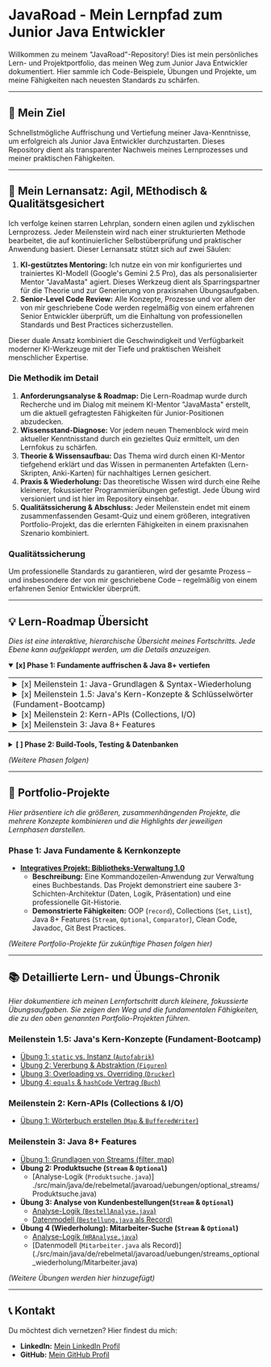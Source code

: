 # JavaRoad - Mein Lernpfad zum Junior Java Entwickler

Willkommen zu meinem "JavaRoad"-Repository! Dies ist mein persönliches Lern- und Projektportfolio, das meinen Weg zum Junior Java Entwickler dokumentiert. Hier sammle ich Code-Beispiele, Übungen und Projekte, um meine Fähigkeiten nach neuesten Standards zu schärfen.

---

## 🎯 Mein Ziel

Schnellstmögliche Auffrischung und Vertiefung meiner Java-Kenntnisse, um erfolgreich als Junior Java Entwickler durchzustarten. Dieses Repository dient als transparenter Nachweis meines Lernprozesses und meiner praktischen Fähigkeiten.

---


## 🧭 Mein Lernansatz: Agil, MEthodisch & Qualitätsgesichert


Ich verfolge keinen starren Lehrplan, sondern einen agilen und zyklischen Lernprozess. Jeder Meilenstein wird nach einer strukturierten Methode bearbeitet, die auf kontinuierlicher Selbstüberprüfung und praktischer Anwendung basiert. Dieser Lernansatz stützt sich auf zwei Säulen:

1.  **KI-gestütztes Mentoring:** Ich nutze ein von mir konfiguriertes und trainiertes KI-Modell (Google's Gemini 2.5 Pro), das als personalisierter Mentor "JavaMasta" agiert. Dieses Werkzeug dient als Sparringspartner für die Theorie und zur Generierung von praxisnahen Übungsaufgaben.
2.  **Senior-Level Code Review:** Alle Konzepte, Prozesse und vor allem der von mir geschriebene Code werden regelmäßig von einem erfahrenen Senior Entwickler überprüft, um die Einhaltung von professionellen Standards und Best Practices sicherzustellen.

Dieser duale Ansatz kombiniert die Geschwindigkeit und Verfügbarkeit moderner KI-Werkzeuge mit der Tiefe und praktischen Weisheit menschlicher Expertise.

### Die Methodik im Detail

1.  **Anforderungsanalyse & Roadmap:** Die Lern-Roadmap wurde durch Recherche und im Dialog mit meinem KI-Mentor "JavaMasta" erstellt, um die aktuell gefragtesten Fähigkeiten für Junior-Positionen abzudecken.
2.  **Wissensstand-Diagnose:** Vor jedem neuen Themenblock wird mein aktueller Kenntnisstand durch ein gezieltes Quiz ermittelt, um den Lernfokus zu schärfen.
3.  **Theorie & Wissensaufbau:** Das Thema wird durch einen KI-Mentor tiefgehend erklärt und das Wissen in permanenten Artefakten (Lern-Skripten, Anki-Karten) für nachhaltiges Lernen gesichert.
4.  **Praxis & Wiederholung:** Das theoretische Wissen wird durch eine Reihe kleinerer, fokussierter Programmierübungen gefestigt. Jede Übung wird versioniert und ist hier im Repository einsehbar.
5.  **Qualitätssicherung & Abschluss:** Jeder Meilenstein endet mit einem zusammenfassenden Gesamt-Quiz und einem größeren, integrativen Portfolio-Projekt, das die erlernten Fähigkeiten in einem praxisnahen Szenario kombiniert.

### Qualitätssicherung
Um professionelle Standards zu garantieren, wird der gesamte Prozess – und insbesondere der von mir geschriebene Code – regelmäßig von einem erfahrenen Senior Entwickler überprüft.

---

## 💡 Lern-Roadmap Übersicht

*Dies ist eine interaktive, hierarchische Übersicht meines Fortschritts. Jede Ebene kann aufgeklappt werden, um die Details anzuzeigen.*

<details open>
<summary><b> [x] Phase 1: Fundamente auffrischen & Java 8+ vertiefen</b></summary>
<table>
<tr>
<td>

<details>
<summary>     [x] Meilenstein 1: Java-Grundlagen & Syntax-Wiederholung</summary>
<br>

- [x] Thema: JVM & Java-Ökosystem
- [x] Thema: Grundlegende Syntax

</details>
<details>
<summary>     [x] Meilenstein 1.5: Java's Kern-Konzepte & Schlüsselwörter (Fundament-Bootcamp)</summary>
<br>

- [x] Thema: `static` vs. Instanz
- [x] Thema: Zugriffsmodifikatoren
- [x] Thema: Konstruktoren, `this` und `super`
- [x] Thema: `final`
- [x] Thema: Die `Object`-Klasse (`equals`, `hashCode`, `toString`)
- [x] Thema: `abstract class` vs. `interface`
- [x] Thema: Methoden-Überladung vs. -Überschreidung

</details>
<details>
<summary>     [x] Meilenstein 2: Kern-APIs (Collections, I/O)</summary>
<br>

- [x] Thema: Das Java Collections Framework
- [x] Thema: Einfache Dateiein- und -ausgabe

</details>
<details>
<summary>     [x] Meilenstein 3: Java 8+ Features</summary>
<br>

- [x] Thema: Lambdas & Funktionale Interfaces
- [x] Thema: Die Java Stream API
- [x] Thema: Der `Optional<T>`-Typ

</details>

</td>
</tr>
</table>
</details>

<details>
<summary><b> [ ] Phase 2: Build-Tools, Testing & Datenbanken</b></summary>
<table>
<tr>
<td>

- [x] Meilenstein: Maven/Gradle
- [x] Meilenstein: JUnit 5 & Mockito
- [x] Meilenstein: Grundlagen der Integrationstests
- [x] Meilenstein: SQL-Grundlagen & JDBC
- **[ ] SQL-Bootcamp: Praktische Übungen mit JDBC & H2**

</td>
</tr>
</table>
</details>

*(Weitere Phasen folgen)*

---

## 🚀 Portfolio-Projekte

*Hier präsentiere ich die größeren, zusammenhängenden Projekte, die mehrere Konzepte kombinieren und die Highlights der jeweiligen Lernphasen darstellen.*

### Phase 1: Java Fundamente & Kernkonzepte
- **[Integratives Projekt: Bibliotheks-Verwaltung 1.0](src/main/java/de/rebelmetal/javaroad/portfolioprojekt/)**
  - **Beschreibung:** Eine Kommandozeilen-Anwendung zur Verwaltung eines Buchbestands. Das Projekt demonstriert eine saubere 3-Schichten-Architektur (Daten, Logik, Präsentation) und eine professionelle Git-Historie.
  - **Demonstrierte Fähigkeiten:** OOP (`record`), Collections (`Set`, `List`), Java 8+ Features (`Stream`, `Optional`, `Comparator`), Clean Code, Javadoc, Git Best Practices.

*(Weitere Portfolio-Projekte für zukünftige Phasen folgen hier)*

---

## 📚 Detaillierte Lern- und Übungs-Chronik

*Hier dokumentiere ich meinen Lernfortschritt durch kleinere, fokussierte Übungsaufgaben. Sie zeigen den Weg und die fundamentalen Fähigkeiten, die zu den oben genannten Portfolio-Projekten führen.*

### Meilenstein 1.5: Java's Kern-Konzepte (Fundament-Bootcamp)
- [Übung 1: `static` vs. Instanz (`Autofabrik`)](./src/main/java/de/rebelmetal/javaroad/bootcamp/statics/Autofabrik.java)
- [Übung 2: Vererbung & Abstraktion (`Figuren`)](./src/main/java/de/rebelmetal/javaroad/bootcamp/vererbung/)
- [Übung 3: Overloading vs. Overriding (`Drucker`)](./src/main/java/de/rebelmetal/javaroad/bootcamp/overloading_vs_overriding/)
- [Übung 4: `equals` & `hashCode` Vertrag (`Buch`)](./src/main/java/de/rebelmetal/javaroad/bootcamp/equals_hashcode/)

### Meilenstein 2: Kern-APIs (Collections & I/O)
- [Übung 1: Wörterbuch erstellen (`Map` & `BufferedWriter`)](./src/main/java/de/rebelmetal/javaroad/uebungen/collections_io/WoerterbuchManager.java)

### Meilenstein 3: Java 8+ Features
- [Übung 1: Grundlagen von Streams (filter, map)](./src/main/java/de/rebelmetal/javaroad/uebungen/streams_lambdas/Datenverarbeitung.java)
- **Übung 2: Produktsuche (`Stream` & `Optional`)**
  - [Analyse-Logik (`Produktsuche.java`)] ./src/main/java/de/rebelmetal/javaroad/uebungen/optional_streams/Produktsuche.java)
- **Übung 3: Analyse von Kundenbestellungen(`Stream` & `Optional`)**
  - [Analyse-Logik (`BestellAnalyse.java`)](./src/main/java/de/rebelmetal/javaroad/uebungen/streams_optional_vertiefung/BestellAnalyse.java)
  - [Datenmodell (`Bestellung.java` als Record)](./src/main/java/de/rebelmetal/javaroad/uebungen/streams_optional_vertiefung/Bestellung.java)
- **Übung 4 (Wiederholung): Mitarbeiter-Suche (`Stream` & `Optional`)**
  - [Analyse-Logik (`HRAnalyse.java`)](./src/main/java/de/rebelmetal/javaroad/uebungen/streams_optional_wiederholung/HRAnalyse.java)
  - [Datenmodell (`Mitarbeiter.java` als Record)] (./src/main/java/de/rebelmetal/javaroad/uebungen/streams_optional_wiederholung/Mitarbeiter.java)

*(Weitere Übungen werden hier hinzugefügt)*

---

## 📞 Kontakt

Du möchtest dich vernetzen? Hier findest du mich:
- **LinkedIn:** [Mein LinkedIn Profil](https://www.linkedin.com/in/christoph-breddin-735b1b2a7/)
- **GitHub:** [Mein GitHub Profil](https://github.com/RebelMetal-dev)